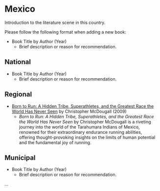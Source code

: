 # Mexico

Introduction to the literature scene in this country.

Please follow the following format when adding a new book:

- Book Title by Author (Year)  
   - Brief description or reason for recommendation.

## National

- Book Title by Author (Year)  
   - Brief description or reason for recommendation.

## Regional

- [Born to Run: A Hidden Tribe, Superathletes, and the Greatest Race the World Has Never Seen](https://www.goodreads.com/book/show/6289283-born-to-run) by Christopher McDougall (2009)  
   - _Born to Run: A Hidden Tribe, Superathletes, and the Greatest Race the World Has Never Seen_ by Christopher McDougall is a riveting journey into the world of the Tarahumara Indians of Mexico, renowned for their extraordinary endurance running abilities, offering thought-provoking insights on the limits of human potential and the fundamental joy of running.

## Municipal

- Book Title by Author (Year)  
   - Brief description or reason for recommendation.

...
